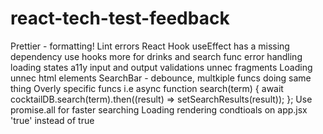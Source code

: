 # react-tech-test-feedback

Prettier - formatting!
Lint errors
React Hook useEffect has a missing dependency
use hooks more for drinks and search func
error handling
loading states
a11y
input and output validations
unnec fragments
Loading unnec html elements
SearchBar - debounce, multkiple funcs doing same thing
Overly specific funcs i.e async function search(term) {
    await cocktailDB.search(term).then((result) => setSearchResults(result));
  };
Use promise.all for faster searching
Loading rendering condtioals on app.jsx
'true' instead of true
